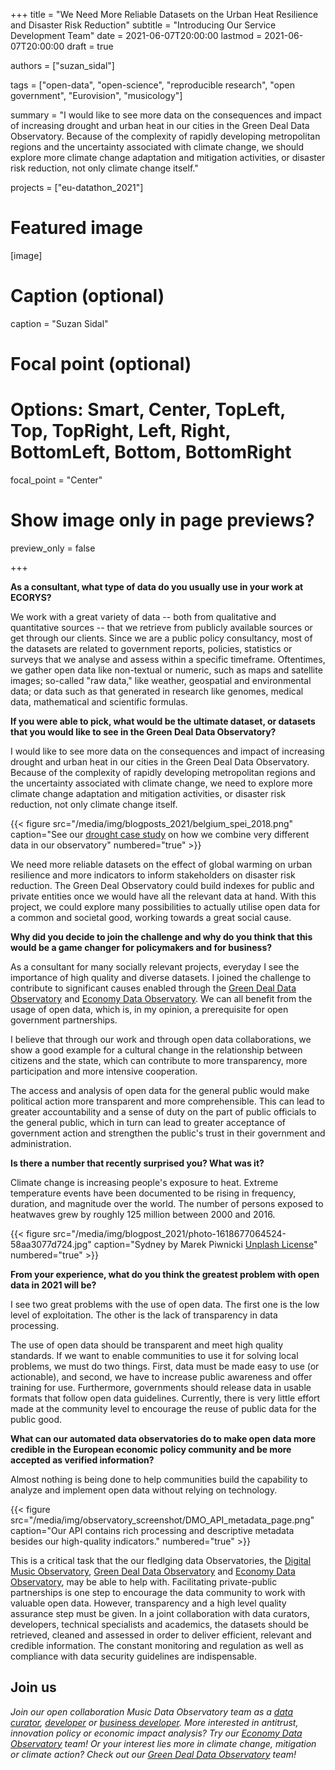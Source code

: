 +++
title = "We Need More Reliable Datasets on the Urban Heat Resilience and Disaster Risk Reduction"
subtitle = "Introducing Our Service Development Team"
date = 2021-06-07T20:00:00
lastmod = 2021-06-07T20:00:00
draft = true

authors = ["suzan_sidal"]

tags = ["open-data", "open-science", "reproducible research", "open government", "Eurovision", "musicology"]

summary = "I would like to see more data on the consequences and impact of increasing drought and urban heat in our cities in the Green Deal Data Observatory. Because of the complexity of rapidly developing metropolitan regions and the uncertainty associated with climate change, we should explore more climate change adaptation and mitigation activities, or disaster risk reduction, not only climate change itself."

projects = ["eu-datathon_2021"]

# Featured image
[image]
  # Caption (optional)
  caption = "Suzan Sidal"

  # Focal point (optional)
  # Options: Smart, Center, TopLeft, Top, TopRight, Left, Right, BottomLeft, Bottom, BottomRight
  focal_point = "Center"

  # Show image only in page previews?
  preview_only = false

+++



**As a consultant, what type of data do you usually use in your work at ECORYS?**

We work with a great variety of data -- both from qualitative and quantitative sources -- that we retrieve from publicly available sources or get through our clients. Since we are a public policy consultancy, most of the datasets are related to government reports, policies, statistics or surveys that we analyse and assess within a specific timeframe. Oftentimes, we gather open data like non-textual or numeric, such as maps and satellite images; so-called "raw data," like weather, geospatial and environmental data; or data such as that generated in research like genomes, medical data, mathematical and scientific formulas.

**If you were able to pick, what would be the ultimate dataset, or datasets that you would like to see in the Green Deal Data Observatory?** 

I would like to see more data on the consequences and impact of increasing drought and urban heat in our cities in the Green Deal Data Observatory. Because of the complexity of rapidly developing metropolitan regions and the uncertainty associated with climate change, we need to explore more climate change adaptation and mitigation activities, or disaster risk reduction, not only climate change itself.  

{{< figure src="/media/img/blogposts_2021/belgium_spei_2018.png" caption="See our [drought case study](https://greendeal.dataobservatory.eu/post/2021-04-23-belgium-flood-insurance/) on how we combine very different data in our observatory" numbered="true" >}}

We need more reliable datasets on the effect of global warming on urban resilience and more indicators to inform stakeholders on disaster risk reduction. The Green Deal Observatory could build indexes for public and private entities once we would have all the relevant data at hand. With this project, we could explore many possibilities to actually utilise open data for a common and societal good, working towards a great social cause. 


**Why did you decide to join the challenge and why do you think that this would be a game changer for policymakers and for business?**

As a consultant for many socially relevant projects, everyday I see the importance of high quality and diverse datasets. I joined the challenge to contribute to significant causes enabled through the [Green Deal Data Observatory](https://greendeal.dataobservatory.eu/) and [Economy Data Observatory](https://economy.dataobservatory.eu/). We can all benefit from the usage of open data, which is, in my opinion, a prerequisite for open government partnerships. 

I believe that through our work and through open data collaborations, we show a good example for a cultural change in the relationship between citizens and the state, which can contribute to more transparency, more participation and more intensive cooperation. 

The access and analysis of open data for the general public would make political action more transparent and more comprehensible. This can lead to greater accountability and a sense of duty on the part of public officials to the general public, which in turn can lead to greater acceptance of government action and strengthen the public's trust in their government and administration. 


**Is there a number that recently surprised you? What was it?**

Climate change is increasing people's exposure to heat. Extreme temperature events have been documented to be rising in frequency, duration, and magnitude over the world. The number of persons exposed to heatwaves grew by roughly 125 million between 2000 and 2016.

{{< figure src="/media/img/blogpost_2021/photo-1618677064524-58aa3077d724.jpg" caption="Sydney by Marek Piwnicki [Unplash License](https://unsplash.com/license)" numbered="true" >}}

**From your experience, what do you think the greatest problem with open data in 2021 will be?**

I see two great problems with the use of open data. The first one is the low level of exploitation.  The other is the lack of transparency in data processing.

The use of open data should be transparent and meet high quality standards. If we want to enable communities to use it for solving local problems, we must do two things. First, data must be made easy to use (or actionable), and second, we have to increase public awareness and offer training for use. Furthermore, governments should release data in usable formats that follow open data guidelines. Currently, there is very little effort made at the community level to encourage the reuse of public data for the public good.


**What can our automated data observatories do to make open data more credible in the European economic policy community and be more accepted as verified information?**

Almost nothing is being done to help communities build the capability to analyze and implement open data without relying on technology. 

{{< figure src="/media/img/observatory_screenshot/DMO_API_metadata_page.png" caption="Our API contains rich processing and descriptive metadata besides our high-quality indicators." numbered="true" >}}

This is a critical task that the our fledlging data Observatories, the [Digital Music Observatory](https://music.dataobservatory.eu/),  [Green Deal Data Observatory](https://greendeal.dataobservatory.eu/) and [Economy Data Observatory](https://economy.dataobservatory.eu/), may be able to help with. Facilitating private-public partnerships is one step to encourage the data community to work with valuable open data. However, transparency and a high level quality assurance step must be given. In a joint collaboration with data curators, developers, technical specialists and academics, the datasets should be retrieved, cleaned and assessed in order to deliver efficient, relevant and credible information. The constant monitoring and regulation as well as compliance with data security guidelines are indispensable. 

## Join us

*Join our open collaboration Music Data Observatory team as a [data curator](/authors/curator), [developer](/authors/developer) or [business developer](/authors/team). More interested in antitrust, innovation policy or economic impact analysis? Try our [Economy Data Observatory](https://economy.dataobservatory.eu/#contributors) team! Or your interest lies more in climate change, mitigation or climate action? Check out our [Green Deal Data Observatory](https://greendeal.dataobservatory.eu/#contributors) team!*
